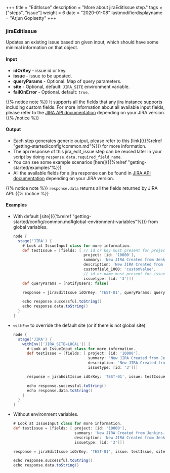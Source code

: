 +++
title = "EditIssue"
description = "More about jiraEditIssue step."
tags = ["steps", "issue"]
weight = 6
date = "2020-01-08"
lastmodifierdisplayname = "Arjun Gopisetty"
+++

### jiraEditIssue

Updates an existing issue based on given input, which should have some minimal information on that object.

#### Input

* **idOrKey** - issue id or key.
* **issue** - issue to be updated.
* **queryParams** - Optional. Map of query parameters. 
* **site** - Optional, default: `JIRA_SITE` environment variable.
* **failOnError** - Optional. default: `true`.

{{% notice note %}}
It supports all the fields that any jira instance supports including custom fields. For more information about all available input fields, please refer to the [JIRA API documentation](https://docs.atlassian.com/jira/REST/) depending on your JIRA version.
{{% /notice %}}

#### Output

* Each step generates generic output, please refer to this [link]({{%relref "getting-started/config/common.md"%}}) for more information.
* The api response of this jira_edit_issue step can be reused later in your script by doing `response.data.required_field_name`.
* You can see some example scenarios [here]({{%relref "getting-started/examples"%}})
* All the available fields for a jira response can be found in [JIRA API documentation](https://docs.atlassian.com/jira/REST/) depending on your JIRA version.

{{% notice note %}}
`response.data` returns all the fields returned by JIRA API.
{{% /notice %}}

#### Examples

* With default [site]({{%relref "getting-started/config/common.md#global-environment-variables"%}}) from global variables.

    ```groovy
    node {
      stage('JIRA') {
        # Look at IssueInput class for more information.
        def testIssue = [fields: [ // id or key must present for project.
                                   project: [id: '10000'],
                                   summary: 'New JIRA Created from Jenkins.',
                                   description: 'New JIRA Created from Jenkins.',
                                   customfield_1000: 'customValue',
                                   // id or name must present for issuetype.
                                   issuetype: [id: '3']]]
        def queryParams = [notifyUsers: false]

        response = jiraEditIssue idOrKey: 'TEST-01', queryParams: queryParams, issue: testIssue

        echo response.successful.toString()
        echo response.data.toString()
      }
    }
    ```

* `withEnv` to override the default site (or if there is not global site)

    ```groovy
    node {
      stage('JIRA') {
        withEnv(['JIRA_SITE=LOCAL']) {
          # Look at IssueInput class for more information.
          def testIssue = [fields: [ project: [id: '10000'],
                                     summary: 'New JIRA Created from Jenkins.',
                                     description: 'New JIRA Created from Jenkins.',
                                     issuetype: [id: '3']]]

          response = jiraEditIssue idOrKey: 'TEST-01', issue: testIssue

          echo response.successful.toString()
          echo response.data.toString()
        }
      }
    }
    ```
* Without environment variables.

    ```groovy
    # Look at IssueInput class for more information.
    def testIssue = [fields: [ project: [id: '10000'],
                               summary: 'New JIRA Created from Jenkins.',
                               description: 'New JIRA Created from Jenkins.',
                               issuetype: [id: '3']]]

    response = jiraEditIssue idOrKey: 'TEST-01', issue: testIssue, site: 'LOCAL'

    echo response.successful.toString()
    echo response.data.toString()
    ```

